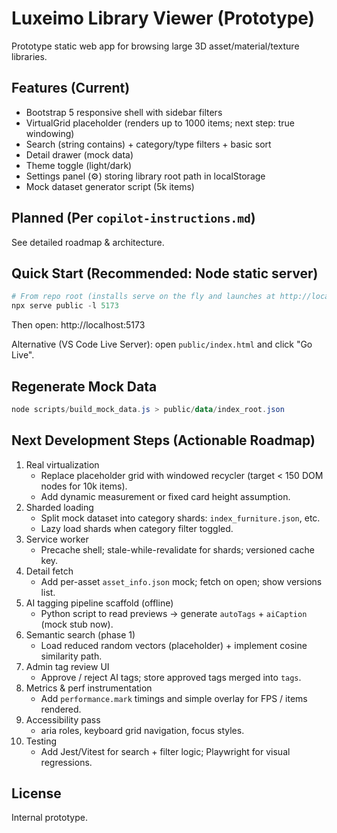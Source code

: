 # Luxeimo Library Viewer (Prototype)

Prototype static web app for browsing large 3D asset/material/texture libraries.

## Features (Current)
- Bootstrap 5 responsive shell with sidebar filters
- VirtualGrid placeholder (renders up to 1000 items; next step: true windowing)
- Search (string contains) + category/type filters + basic sort
- Detail drawer (mock data)
- Theme toggle (light/dark)
- Settings panel (⚙️) storing library root path in localStorage
- Mock dataset generator script (5k items)

## Planned (Per `copilot-instructions.md`)
See detailed roadmap & architecture.

## Quick Start (Recommended: Node static server)
```powershell
# From repo root (installs serve on the fly and launches at http://localhost:5173)
npx serve public -l 5173
```
Then open: http://localhost:5173

Alternative (VS Code Live Server): open `public/index.html` and click "Go Live".

## Regenerate Mock Data
```powershell
node scripts/build_mock_data.js > public/data/index_root.json
```

## Next Development Steps (Actionable Roadmap)
1. Real virtualization
	- Replace placeholder grid with windowed recycler (target < 150 DOM nodes for 10k items).
	- Add dynamic measurement or fixed card height assumption.
2. Sharded loading
	- Split mock dataset into category shards: `index_furniture.json`, etc.
	- Lazy load shards when category filter toggled.
3. Service worker
	- Precache shell; stale-while-revalidate for shards; versioned cache key.
4. Detail fetch
	- Add per-asset `asset_info.json` mock; fetch on open; show versions list.
5. AI tagging pipeline scaffold (offline)
	- Python script to read previews -> generate `autoTags` + `aiCaption` (mock stub now).
6. Semantic search (phase 1)
	- Load reduced random vectors (placeholder) + implement cosine similarity path.
7. Admin tag review UI
	- Approve / reject AI tags; store approved tags merged into `tags`.
8. Metrics & perf instrumentation
	- Add `performance.mark` timings and simple overlay for FPS / items rendered.
9. Accessibility pass
	- aria roles, keyboard grid navigation, focus styles.
10. Testing
	- Add Jest/Vitest for search + filter logic; Playwright for visual regressions.

## License
Internal prototype.
